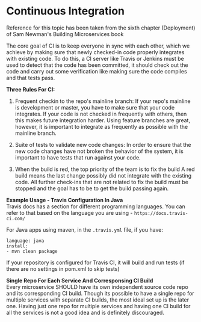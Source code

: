 # Continuous Integration

Reference for this topic has been taken from the sixth chapter (Deployment) of Sam Newman's Building Microservices book

The core goal of CI is to keep everyone in sync with each other, which we achieve by making sure that newly checked-in code properly integrates with existing code.
To do this, a CI server like Travis or Jenkins  must be used to detect that the code has been committed, it should check out the code and carry out some verification like making sure the code compiles and that tests pass.

**Three Rules For CI:**

1) Frequent checkin to the repo's mainline branch:
If your repo's mainline is development or master, you have to make sure that your code integrates. If your code is not checked in frequently with others, then this makes future integration harder. Using feature branches are great, however, it is important to integrate as frequently as possible with the mainline branch.

2) Suite of tests to validate new code changes:
In order to ensure that the new code changes have not broken the behavior of the system, it is important to have tests that run against your code.

3) When the build is red, the top priority of the team is to fix the build
A red build means the last change possibly did not integrate with the existing code. All further check-ins that are not related to fix the build must be stopped and the goal has to be to get the build passing again.

**Example Usage - Travis Configuration In Java**  
  Travis docs has a section for different programming languages. You can refer to that based on the language you are using - `https://docs.travis-ci.com/`

For Java apps using maven, in the `.travis.yml` file, if you have:

```
language: java
install:
- mvn clean package
```
If your repository is configured for Travis CI, it will build and run tests (if there are no settings in pom.xml to skip tests)

**Single Repo For Each Service And Corresponsing CI Build**  
  Every microservice SHOULD have its own independent source code repo and its corresponding CI build. Though its possible to have a single repo for multiple services with separate CI builds, the most ideal set up is the later one. Having just one repo for multiple services and having one CI build for all the services is not a good idea and is definitely discouraged.
